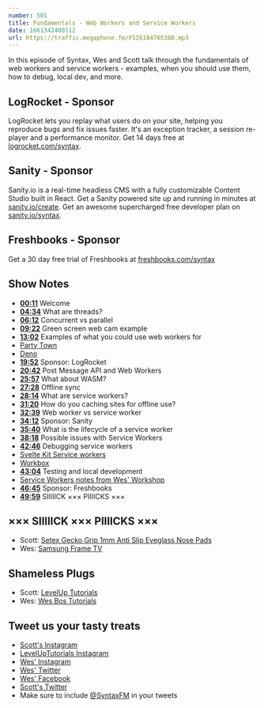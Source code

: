 ```yaml
---
number: 501
title: Fundamentals - Web Workers and Service Workers
date: 1661342400112
url: https://traffic.megaphone.fm/FSI6184765388.mp3
---
```


In this episode of Syntax, Wes and Scott talk through the fundamentals of web workers and service workers - examples, when you should use them, how to debug, local dev, and more.

## LogRocket  - Sponsor

LogRocket lets you replay what users do on your site, helping you reproduce bugs and fix issues faster. It's an exception tracker, a session re-player and a performance monitor. Get 14 days free at [logrocket.com/syntax](https://logrocket.com/syntax).

## Sanity - Sponsor

Sanity.io is a real-time headless CMS with a fully customizable Content Studio built in React. Get a Sanity powered site up and running in minutes at [sanity.io/create](https://www.sanity.io/create). Get an awesome supercharged free developer plan on [sanity.io/syntax](https://www.sanity.io/syntax).

## Freshbooks - Sponsor

Get a 30 day free trial of Freshbooks at [freshbooks.com/syntax](https://freshbooks.com/syntax)

## Show Notes

* **[00:11](#t=00:11)** Welcome
* **[04:34](#t=04:34)** What are threads?
* **[06:12](#t=06:12)** Concurrent vs parallel
* **[09:22](#t=09:22)** Green screen web cam example
* **[13:02](#t=13:02)** Examples of what you could use web workers for
* [Party Town](https://partytown.builder.io)
* [Deno](https://deno.land)
* **[19:52](#t=19:52)** Sponsor: LogRocket
* **[20:42](#t=20:42)** Post Message API and Web Workers
* **[25:57](#t=25:57)** What about WASM?
* **[27:28](#t=27:28)** Offline sync
* **[28:14](#t=28:14)** What are service workers?
* **[31:20](#t=31:20)** How do you caching sites for offline use?
* **[32:39](#t=32:39)** Web worker vs service worker
* **[34:12](#t=34:12)** Sponsor: Sanity
* **[35:40](#t=35:40)** What is the lifecycle of a service worker
* **[38:18](#t=38:18)** Possible issues with Service Workers
* **[42:46](#t=42:46)** Debugging service workers
* [Svelte Kit Service workers](https://kit.svelte.dev/docs/service-workers)
* [Workbox](https://developer.chrome.com/docs/workbox/)
* **[43:04](#t=43:04)** Testing and local development
* [Service Workers notes from Wes' Workshop](https://github.com/wesbos/Web-App-Workshop/blob/master/notes/08%20-%20Offline%20Support%20with%20Service%20Workers.md)
* **[46:45](#t=46:45)** Sponsor: Freshbooks
* **[49:59](#t=49:59)** SIIIIICK ××× PIIIICKS ×××

## ××× SIIIIICK ××× PIIIICKS ×××

* Scott: [Setex Gecko Grip 1mm Anti Slip Eyeglass Nose Pads](https://amzn.to/3w1LFZB)
* Wes: [Samsung Frame TV](https://amzn.to/3dvLDTw)

## Shameless Plugs

* Scott: [LevelUp Tutorials](https://leveluptutorials.com/)
* Wes: [Wes Bos Tutorials](https://wesbos.com/courses)

## Tweet us your tasty treats

* [Scott's Instagram](https://www.instagram.com/stolinski/)
* [LevelUpTutorials Instagram](https://www.instagram.com/LevelUpTutorials/)
* [Wes' Instagram](https://www.instagram.com/wesbos/)
* [Wes' Twitter](https://twitter.com/wesbos)
* [Wes' Facebook](https://www.facebook.com/wesbos.developer)
* [Scott's Twitter](https://twitter.com/stolinski)
* Make sure to include [@SyntaxFM](https://twitter.com/SyntaxFM) in your tweets
